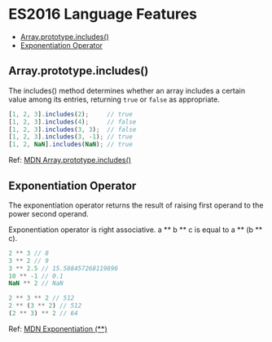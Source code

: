 # ES2016 Language Features

* [Array.prototype.includes()](#arrayprototypeincludes)
* [Exponentiation Operator](#exponentiation-operator)

## Array.prototype.includes()

The includes() method determines whether an array includes a certain value among its entries, returning `true` or `false` as appropriate.

```js
[1, 2, 3].includes(2);     // true
[1, 2, 3].includes(4);     // false
[1, 2, 3].includes(3, 3);  // false
[1, 2, 3].includes(3, -1); // true
[1, 2, NaN].includes(NaN); // true
```

Ref: [MDN Array.prototype.includes()](https://developer.mozilla.org/en-US/docs/Web/JavaScript/Reference/Global_Objects/Array/includes)

## Exponentiation Operator

The exponentiation operator returns the result of raising first operand to the power second operand.

Exponentiation operator is right associative. a ** b ** c is equal to a ** (b ** c).

```js
2 ** 3 // 8
3 ** 2 // 9
3 ** 2.5 // 15.588457268119896
10 ** -1 // 0.1
NaN ** 2 // NaN

2 ** 3 ** 2 // 512
2 ** (3 ** 2) // 512
(2 ** 3) ** 2 // 64
```

Ref: [MDN Exponentiation (**)](https://developer.mozilla.org/en-US/docs/Web/JavaScript/Reference/Operators/Arithmetic_Operators#Exponentiation_(**))

